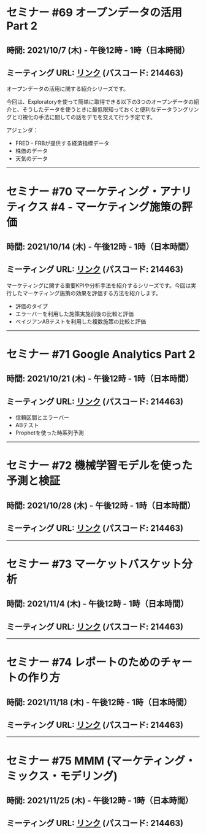 # セミナー #69 オープンデータの活用 Part 2

## 時間: 2021/10/7 (木) - 午後12時 - 1時（日本時間）

## ミーティング URL: [リンク](https://us02web.zoom.us/j/331585134?pwd=VGVyeXBRWjFMT2hESFdhSU45Z2d0dz09) (パスコード: 214463)

オープンデータの活用に関する紹介シリーズです。

今回は、Exploratoryを使って簡単に取得できる以下の3つのオープンデータの紹介と、そうしたデータを使うときに最低限知っておくと便利なデータラングリングと可視化の手法に間しての話をデモを交えて行う予定です。

アジェンダ：

* FRED - FRBが提供する経済指標データ
* 株価のデータ
* 天気のデータ

----

# セミナー #70 マーケティング・アナリティクス #4 - マーケティング施策の評価

## 時間: 2021/10/14 (木) - 午後12時 - 1時（日本時間）

## ミーティング URL: [リンク](https://us02web.zoom.us/j/331585134?pwd=VGVyeXBRWjFMT2hESFdhSU45Z2d0dz09) (パスコード: 214463)

マーケティングに関する重要KPIや分析手法を紹介するシリーズです。今回は実行したマーケティング施策の効果を評価する方法を紹介します。

* 評価のタイプ
* エラーバーを利用した施策実施前後の比較と評価
* ベイジアンABテストを利用した複数施策の比較と評価

----

# セミナー #71 Google Analytics Part 2

## 時間: 2021/10/21 (木) - 午後12時 - 1時（日本時間）

## ミーティング URL: [リンク](https://us02web.zoom.us/j/331585134?pwd=VGVyeXBRWjFMT2hESFdhSU45Z2d0dz09) (パスコード: 214463)

- 信頼区間とエラーバー
- ABテスト
- Prophetを使った時系列予測

----

# セミナー #72 機械学習モデルを使った予測と検証

## 時間: 2021/10/28 (木) - 午後12時 - 1時（日本時間）

## ミーティング URL: [リンク](https://us02web.zoom.us/j/331585134?pwd=VGVyeXBRWjFMT2hESFdhSU45Z2d0dz09) (パスコード: 214463)

----

# セミナー #73 マーケットバスケット分析

## 時間: 2021/11/4 (木) - 午後12時 - 1時（日本時間）

## ミーティング URL: [リンク](https://us02web.zoom.us/j/331585134?pwd=VGVyeXBRWjFMT2hESFdhSU45Z2d0dz09) (パスコード: 214463)

----

# セミナー #74 レポートのためのチャートの作り方

## 時間: 2021/11/18 (木) - 午後12時 - 1時（日本時間）

## ミーティング URL: [リンク](https://us02web.zoom.us/j/331585134?pwd=VGVyeXBRWjFMT2hESFdhSU45Z2d0dz09) (パスコード: 214463)

----

# セミナー #75 MMM (マーケティング・ミックス・モデリング)

## 時間: 2021/11/25 (木) - 午後12時 - 1時（日本時間）

## ミーティング URL: [リンク](https://us02web.zoom.us/j/331585134?pwd=VGVyeXBRWjFMT2hESFdhSU45Z2d0dz09) (パスコード: 214463)
